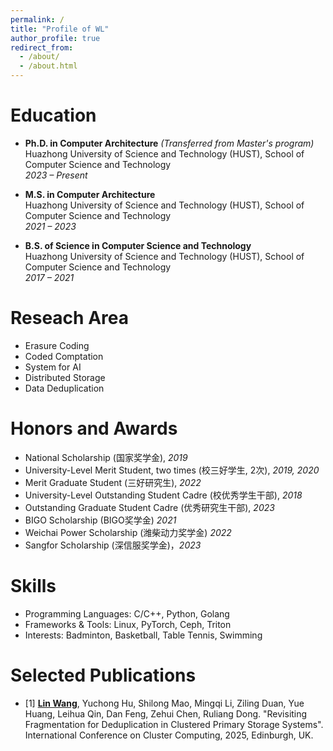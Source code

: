 ```yaml
---
permalink: /
title: "Profile of WL"
author_profile: true
redirect_from: 
  - /about/
  - /about.html
---
```


Education
======
- **Ph.D. in Computer Architecture** *(Transferred from Master's program)*  
  Huazhong University of Science and Technology (HUST), School of Computer Science and Technology  
  *2023 – Present*

- **M.S. in Computer Architecture**  
  Huazhong University of Science and Technology (HUST), School of Computer Science and Technology  
  *2021 – 2023*

- **B.S. of Science in Computer Science and Technology**  
  Huazhong University of Science and Technology (HUST), School of Computer Science and Technology  
  *2017 – 2021*

Reseach Area
======
- Erasure Coding
- Coded Comptation
- System for AI
- Distributed Storage
- Data Deduplication

Honors and Awards
======
- National Scholarship (国家奖学金), *2019*
- University-Level Merit Student, two times (校三好学生, 2次), *2019, 2020*
- Merit Graduate Student (三好研究生), *2022*
- University-Level Outstanding Student Cadre (校优秀学生干部), *2018*
- Outstanding Graduate Student Cadre (优秀研究生干部), *2023*
- BIGO Scholarship (BIGO奖学金) *2021*
- Weichai Power Scholarship (潍柴动力奖学金) *2022*
- Sangfor Scholarship (深信服奖学金)，*2023*


Skills
======
- Programming Languages: C/C++, Python, Golang
- Frameworks & Tools: Linux, PyTorch, Ceph, Triton
- Interests: Badminton, Basketball, Table Tennis, Swimming

Selected Publications
======
- [1] **<u>Lin Wang</u>**, Yuchong Hu, Shilong Mao, Mingqi Li, Ziling Duan, Yue Huang, Leihua Qin, Dan Feng, Zehui Chen, Ruliang Dong. "Revisiting Fragmentation for Deduplication in Clustered Primary Storage Systems". International Conference on Cluster Computing, 2025, Edinburgh, UK.